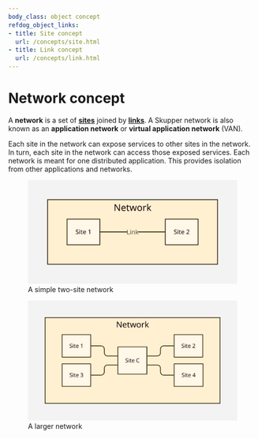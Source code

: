 ```yaml
---
body_class: object concept
refdog_object_links:
- title: Site concept
  url: /concepts/site.html
- title: Link concept
  url: /concepts/link.html
---
```


# Network concept

<section>

A **network** is a set of **[sites](site.html)** joined by
**[links](link.html)**. A Skupper network is also known as an
**application network** or **virtual application network** (VAN).

Each site in the network can expose services to other sites in the
network. In turn, each site in the network can access those exposed
services.  Each network is meant for one distributed application.
This provides isolation from other applications and networks.

<figure>
  <img src="images/network-1.svg"/>
  <figcaption>A simple two-site network</figcaption>
</figure>

<figure>
  <img src="images/network-2.svg"/>
  <figcaption>A larger network</figcaption>
</figure>

</section>

